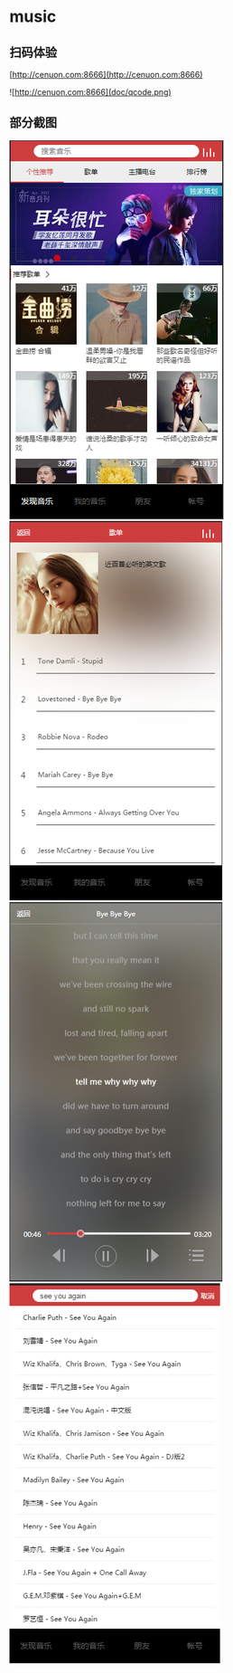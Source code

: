 # music



## 扫码体验

[http://cenuon.com:8666](http://cenuon.com:8666)

![http://cenuon.com:8666](doc/qcode.png)

## 部分截图

![](doc/1.png) ![](doc/2.png)
![](doc/3.png) ![](doc/4.png)



